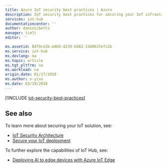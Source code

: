 ```yaml
---
title: Azure IoT security best practices | Azure
description: IoT security best practices for securing your IoT infrastructure. Includes recommendations for solution developers, solution deployers, and solution operators.
services: iot-hub
documentationcenter: ''
author: dominicbetts
manager: timlt
editor: ''

ms.assetid: 84f9ce2b-e8b5-4239-b262-13d0637efc2b
ms.service: iot-hub
ms.devlang: na
ms.topic: article
ms.tgt_pltfrm: na
ms.workload: na
origin.date: 01/17/2018
ms.author: v-yiso
ms.date: 03/19/2018
---
```


[!INCLUDE [iot-security-best-practices](../../includes/iot-security-best-practices.md)]

## See also

To learn more about securing your IoT solution, see:

- [IoT Security Architecture][lnk-security-architecture]
- [Secure your IoT deployment][lnk-security-deployment]

To further explore the capabilities of IoT Hub, see:

* [Deploying AI to edge devices with Azure IoT Edge][lnk-iotedge]

[lnk-security-architecture]: ./iot-hub-security-architecture.md
[lnk-security-deployment]: ./iot-hub-security-deployment.md

[lnk-iotedge]: ./iot-hub-linux-iot-edge-simulated-device.md


<!--Update_Description:update meta properties only-->